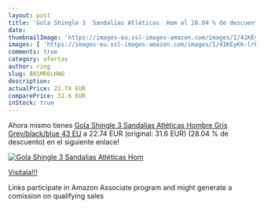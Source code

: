 ```yaml
---
layout: post
title: 'Gola Shingle 3  Sandalias Atléticas  Hom al 28.04 % de descuento'
date: 
thumbnailImage: 'https://images-eu.ssl-images-amazon.com/images/I/41KEyK6-lrL._SL200_.jpg'
images: [ 'https://images-eu.ssl-images-amazon.com/images/I/41KEyK6-lrL._SL200_.jpg' ]
comments: true
category: ofertas
author: ring
slug: B01MR6LHWO
description:
actualPrice: 22.74 EUR
comparePrice: 31.6 EUR
inStock: true
---
```


Ahora mismo tienes [Gola Shingle 3  Sandalias Atléticas  Hombre  Gris  Grey/black/blue   43 EU](https://www.amazon.es/dp/B01MR6LHWO/?tag=tolees-21) a 22.74 EUR (original: 31.6 EUR) (28.04 %  de descuento) en el siguiente enlace!

[![Gola Shingle 3  Sandalias Atléticas  Hom](https://images-eu.ssl-images-amazon.com/images/I/41KEyK6-lrL._SL200_.jpg)](https://www.amazon.es/dp/B01MR6LHWO/?tag=tolees-21)

[Visítala!!!](https://www.amazon.es/dp/B01MR6LHWO/?tag=tolees-21)

Links participate in Amazon Associate program and might generate a comission on qualifying sales

